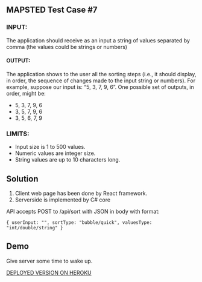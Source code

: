 ## MAPSTED Test Case #7

### INPUT:
The application should receive as an input a string of values separated by comma (the values could be strings or numbers)

#### OUTPUT:
The application shows to the user all the sorting steps (i.e., it should display, in order, the sequence of changes made to the input string or numbers).
For example, suppose our input is: “5, 3, 7, 9, 6”. One possible set of outputs, in order, might be:

- 5, 3, 7, 9, 6
- 3, 5, 7, 9, 6
- 3, 5, 6, 7, 9

### LIMITS:
- Input size is 1 to 500 values.
- Numeric values are integer size.
- String values are up to 10 characters long.

## Solution

1. Client web page has been done by React framework.
2. Serverside is implemented by C# core

API accepts POST to /api/sort with JSON in body with format:

``
{
  userInput: "",
  sortType: "bubble/quick",
  valuesType: "int/double/string"
}
``

## Demo

Give server some time to wake up.

[DEPLOYED VERSION ON HEROKU](https://mapsted-assessment.herokuapp.com)

